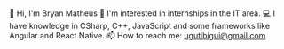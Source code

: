 👋 Hi, I'm Bryan Matheus
👀 I'm interested in internships in the IT area.
💻 I have knowledge in CSharp, C++, JavaScript and some frameworks like Angular and React Native.
📫 How to reach me: ugutibigui@gmail.com
